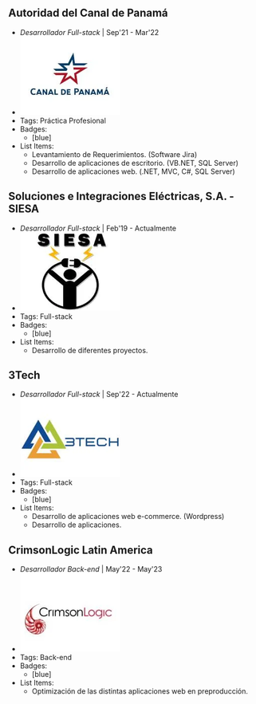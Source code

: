 ## Autoridad del Canal de Panamá
- *Desarrollador Full-stack* | Sep'21 - Mar'22
- ![logo512](../assets/logoCanal.webp)
- Tags: Práctica Profesional
- Badges:
  - [blue]
- List Items:
  - Levantamiento de Requerimientos. (Software Jira)
  - Desarrollo de aplicaciones de escritorio. (VB.NET, SQL Server)
  - Desarrollo de aplicaciones web. (.NET, MVC, C#, SQL Server)

## Soluciones e Integraciones Eléctricas, S.A. - SIESA
- *Desarrollador Full-stack* | Feb'19 - Actualmente
- ![logo512](../assets/logoSiesa.webp)
- Tags: Full-stack
- Badges:
  - [blue]
- List Items:
  - Desarrollo de diferentes proyectos.

## 3Tech
- *Desarrollador Full-stack* | Sep'22 - Actualmente
- ![logo512](../assets/logo3tech.webp)
- Tags: Full-stack
- Badges:
  - [blue]
- List Items:
  - Desarrollo de aplicaciones web e-commerce. (Wordpress)
  - Desarrollo de aplicaciones.

## CrimsonLogic Latin America
- *Desarrollador Back-end* | May'22 - May'23
- ![logo512](../assets/logo.webp)
- Tags: Back-end
- Badges:
  - [blue]
- List Items:
  - Optimización de las distintas aplicaciones web en preproducción.